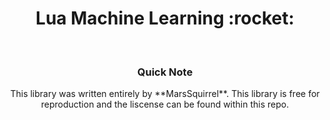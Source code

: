 <h1 align="center">Lua Machine Learning :rocket:</h1>
<br>
<h3 align="center">Quick Note</h3>
<p align="center">
This library was written entirely by **MarsSquirrel**. This library is free for reproduction and the liscense can be found within this repo.
</p>
